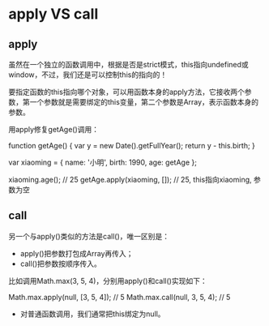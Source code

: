 # apply VS call
## apply
虽然在一个独立的函数调用中，根据是否是strict模式，this指向undefined或window，不过，我们还是可以控制this的指向的！

要指定函数的this指向哪个对象，可以用函数本身的apply方法，它接收两个参数，第一个参数就是需要绑定的this变量，第二个参数是Array，表示函数本身的参数。

用apply修复getAge()调用：

function getAge() {
    var y = new Date().getFullYear();
    return y - this.birth;
}

var xiaoming = {
    name: '小明',
    birth: 1990,
    age: getAge
};

xiaoming.age(); // 25
getAge.apply(xiaoming, []); // 25, this指向xiaoming, 参数为空
## call
另一个与apply()类似的方法是call()，唯一区别是：

* apply()把参数打包成Array再传入；
* call()把参数按顺序传入。

比如调用Math.max(3, 5, 4)，分别用apply()和call()实现如下：

Math.max.apply(null, [3, 5, 4]); // 5
Math.max.call(null, 3, 5, 4); // 5
* 对普通函数调用，我们通常把this绑定为null。
